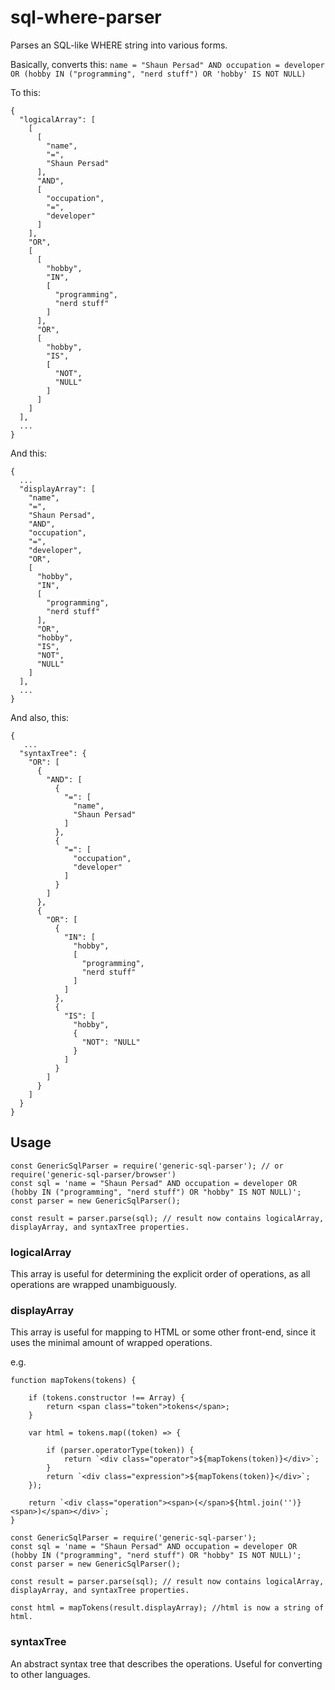 # sql-where-parser
Parses an SQL-like WHERE string into various forms.

Basically, converts this:
`name = "Shaun Persad" AND occupation = developer OR (hobby IN ("programming", "nerd stuff") OR 'hobby' IS NOT NULL)`

To this:
```
{
  "logicalArray": [
    [
      [
        "name",
        "=",
        "Shaun Persad"
      ],
      "AND",
      [
        "occupation",
        "=",
        "developer"
      ]
    ],
    "OR",
    [
      [
        "hobby",
        "IN",
        [
          "programming",
          "nerd stuff"
        ]
      ],
      "OR",
      [
        "hobby",
        "IS",
        [
          "NOT",
          "NULL"
        ]
      ]
    ]
  ],
  ...
}
```

And this:
```
{
  ...
  "displayArray": [
    "name",
    "=",
    "Shaun Persad",
    "AND",
    "occupation",
    "=",
    "developer",
    "OR",
    [
      "hobby",
      "IN",
      [
        "programming",
        "nerd stuff"
      ],
      "OR",
      "hobby",
      "IS",
      "NOT",
      "NULL"
    ]
  ],
  ...
}
```

And also, this:
```
{
   ...
  "syntaxTree": {
    "OR": [
      {
        "AND": [
          {
            "=": [
              "name",
              "Shaun Persad"
            ]
          },
          {
            "=": [
              "occupation",
              "developer"
            ]
          }
        ]
      },
      {
        "OR": [
          {
            "IN": [
              "hobby",
              [
                "programming",
                "nerd stuff"
              ]
            ]
          },
          {
            "IS": [
              "hobby",
              {
                "NOT": "NULL"
              }
            ]
          }
        ]
      }
    ]
  }
}
```


## Usage
```
const GenericSqlParser = require('generic-sql-parser'); // or require('generic-sql-parser/browser')
const sql = 'name = "Shaun Persad" AND occupation = developer OR (hobby IN ("programming", "nerd stuff") OR "hobby" IS NOT NULL)';
const parser = new GenericSqlParser();

const result = parser.parse(sql); // result now contains logicalArray, displayArray, and syntaxTree properties.
```

### logicalArray
This array is useful for determining the explicit order of operations, as all operations are wrapped unambiguously.

### displayArray
This array is useful for mapping to HTML or some other front-end, since it uses the minimal amount of wrapped operations.

e.g.
```
function mapTokens(tokens) {
    
    if (tokens.constructor !== Array) {
        return <span class="token">tokens</span>;
    }
    
    var html = tokens.map((token) => {
       
        if (parser.operatorType(token)) {
            return `<div class="operator">${mapTokens(token)}</div>`;
        }
        return `<div class="expression">${mapTokens(token)}</div>`;
    });
    
    return `<div class="operation"><span>(</span>${html.join('')}<span>)</span></div>`;
}

const GenericSqlParser = require('generic-sql-parser');
const sql = 'name = "Shaun Persad" AND occupation = developer OR (hobby IN ("programming", "nerd stuff") OR "hobby" IS NOT NULL)';
const parser = new GenericSqlParser();

const result = parser.parse(sql); // result now contains logicalArray, displayArray, and syntaxTree properties.

const html = mapTokens(result.displayArray); //html is now a string of html. 
```

### syntaxTree
An abstract syntax tree that describes the operations. Useful for converting to other languages.